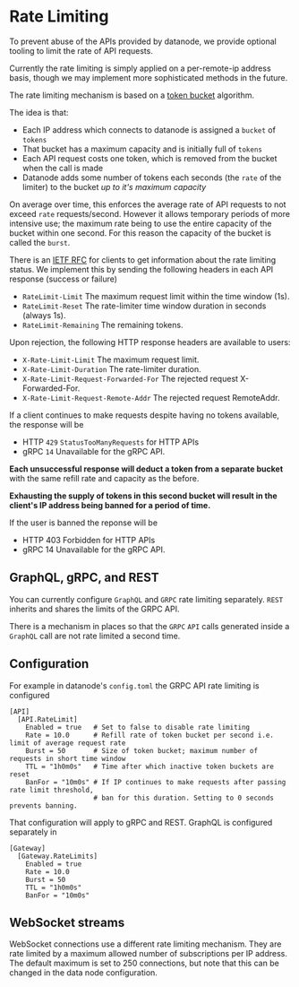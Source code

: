 # Rate Limiting

To prevent abuse of the APIs provided by datanode, we provide optional tooling to limit the rate
of API requests.

Currently the rate limiting is simply applied on a per-remote-ip address basis, though we may implement
more sophisticated methods in the future.

The rate limiting mechanism is based on a [token bucket](https://en.wikipedia.org/wiki/Token_bucket) algorithm.

The idea is that:

- Each IP address which connects to datanode is assigned a `bucket` of `tokens`
- That bucket has a maximum capacity and is initially full of `tokens`
- Each API request costs one token, which is removed from the bucket when the call is made
- Datanode adds some number of tokens each seconds (the `rate` of the limiter) to the bucket _up to it's maximum capacity_

On average over time, this enforces the average rate of API requests to not exceed `rate` requests/second. However it allows temporary periods of more intensive use; the maximum rate being to use the entire capacity of the bucket within one second. For this reason the capacity of the bucket is called the `burst`.

There is an [IETF RFC](https://datatracker.ietf.org/doc/html/draft-ietf-httpapi-ratelimit-headers) for clients to get information about the rate limiting status. We implement this by sending the following headers in each API response (success or failure)

- `RateLimit-Limit` The maximum request limit within the time window (1s).
- `RateLimit-Reset` The rate-limiter time window duration in seconds (always 1s).
- `RateLimit-Remaining` The remaining tokens.

Upon rejection, the following HTTP response headers are available to users:

- `X-Rate-Limit-Limit` The maximum request limit.
- `X-Rate-Limit-Duration` The rate-limiter duration.
- `X-Rate-Limit-Request-Forwarded-For` The rejected request X-Forwarded-For.
- `X-Rate-Limit-Request-Remote-Addr` The rejected request RemoteAddr.

If a client continues to make requests despite having no tokens available, the response will be
 - HTTP `429` `StatusTooManyRequests` for HTTP APIs
 - gRPC `14` Unavailable for the gRPC API.

**Each unsuccessful response will deduct a token from a separate bucket** with the same refill rate and capacity as the before.

**Exhausting the supply of tokens in this second bucket will result in the client's IP address being banned for a period of time.**

If the user is banned the reponse will be 
 - HTTP 403 Forbidden for HTTP APIs
 - gRPC 14 Unavailable for the gRPC API.

## GraphQL, gRPC, and REST

You can currently configure `GraphQL` and `GRPC` rate limiting separately. `REST` inherits and shares the limits of the GRPC API.

There is a mechanism in places so that the `GRPC` `API` calls generated inside a `GraphQL` call are not rate limited a second time.

## Configuration

For example in datanode's `config.toml` the GRPC API rate limiting is configured
```
[API]
  [API.RateLimit]
    Enabled = true   # Set to false to disable rate limiting
    Rate = 10.0      # Refill rate of token bucket per second i.e. limit of average request rate
    Burst = 50       # Size of token bucket; maximum number of requests in short time window
    TTL = "1h0m0s"   # Time after which inactive token buckets are reset
    BanFor = "10m0s" # If IP continues to make requests after passing rate limit threshold,
                     # ban for this duration. Setting to 0 seconds prevents banning.
```

That configuration will apply to gRPC and REST. GraphQL is configured separately in
```
[Gateway]
  [Gateway.RateLimits]
    Enabled = true
    Rate = 10.0
    Burst = 50
    TTL = "1h0m0s"
    BanFor = "10m0s"
```

## WebSocket streams

WebSocket connections use a different rate limiting mechanism. They are rate limited by a maximum allowed number of subscriptions per IP address. The default maximum is set to 250 connections, but note that this can be changed in the data node configuration.
